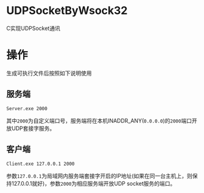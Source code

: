 # UDPSocketByWsock32
C实现UDPSocket通讯

# 操作
生成可执行文件后按照如下说明使用 
## 服务端
`Server.exe 2000` 

其中`2000`为自定义端口号，服务端将在本机INADDR_ANY(`0.0.0.0`)的`2000`端口开放UDP套接字服务。

## 客户端
`Client.exe 127.0.0.1 2000`

参数`127.0.0.1`为局域网内服务端套接字开启的IP地址(如果在同一台主机上，则保持127.0.0.1就好)，参数`2000`为相应服务端开放UDP socket服务的端口。
